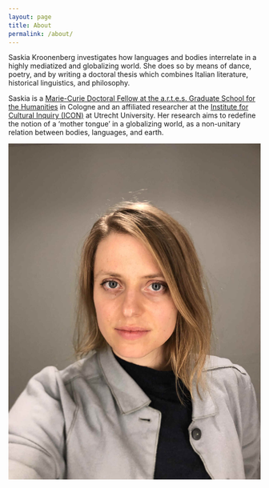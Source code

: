 ```yaml
---
layout: page
title: About
permalink: /about/
---
```


Saskia Kroonenberg investigates how languages and bodies interrelate in a highly mediatized and globalizing world. She does so by means of dance, poetry, and by writing a doctoral thesis which combines Italian literature, historical linguistics, and philosophy. 

Saskia is a [Marie-Curie Doctoral Fellow at the a.r.t.e.s. Graduate School for the Humanities](https://artes.phil-fak.uni-koeln.de/forschung/dissertationsprojekte-im-integrated-track/profilseiten-it/kroonenberg-saskia) in Cologne and an affiliated researcher at the [Institute for Cultural Inquiry (ICON)](https://www.uu.nl/en/research/institute-for-cultural-inquiry) at Utrecht University. Her research aims to redefine the notion of a ‘mother tongue’ in a globalizing world, as a non-unitary relation between bodies, languages, and earth. 

![Portrait of Saskia Kroonenberg](/assets/saskia-portrait.jpeg)
